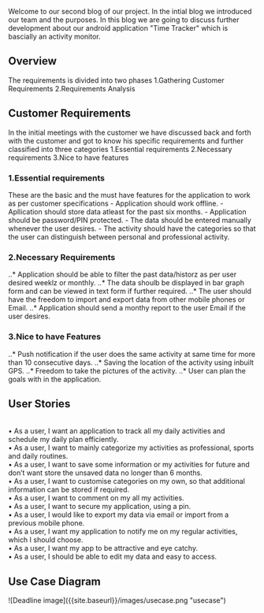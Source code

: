 Welcome to our second blog of our project. In the intial blog we introduced our team and the purposes. In this blog we are going to discuss further development about our android application "Time Tracker" which is bascially an activity monitor. 
<h2>Overview</h2>
The requirements is divided into two phases
1.Gathering Customer Requirements
2.Requirements Analysis

<h2>Customer Requirements</h2>
In the initial meetings with the customer we have discussed back and forth with the customer and got to know his specific requirements and further classified into three categories
1.Essential requirements
2.Necessary requirements
3.Nice to have  features
<h3>1.Essential requirements</h3>
These are the basic and the must have features for the application to work as per customer specifications
   - Application should work offline.
   - Apllication should store data atleast for the past six months.
   - Application should be password/PIN protected.
   - The data should be entered manually whenever the user desires.
   - The activity should have the categories so that the user can distinguish between personal and professional activity.

<h3>2.Necessary Requirements</h3>
..* Application should be able to filter the past data/historz as per user desired weeklz or monthly.
..* The data shoulb be displayed in bar graph form and can be viewed in text form if further required.
..* The user should have the freedom to import and export data from other mobile phones or Email.
..* Application should send a monthy report to the user Email if the user desires.

<h3>3.Nice to have Features</h3>
..* Push notification if the user does the same activity at same time for more than 10 consecutive days.
..* Saving the location of the activity using inbuilt GPS.
..* Freedom to take the pictures of the activity.
..* User can plan the goals with in the application.





















<h2>User Stories</h2>

<br>•	As a user, I want an application to track all my daily activities and schedule my daily plan efficiently.
<br>•	As a user, I want to mainly categorize my activities as professional, sports and daily routines.
<br>•	As a user, I want to save some information or my activities for future and don’t want store the unsaved data no longer than 6 months.
<br>•	As a user, I want to customise categories on my own, so that additional information can be stored if required.
<br>•	As a user, I want to comment on my all my activities.
<br>•	As a user, I want to secure my application, using a pin.
<br>•	As a user, I would like to export my data via email or import from a previous mobile phone.
<br>•	As a user, I want my application to notify me on my regular activities, which I should choose.
<br>•	As a user, I want my app to be attractive and eye catchy.
<br>•	As a user, I should be able to edit my data and easy to access.

<h2>Use Case Diagram</h2>
![Deadline image]({{site.baseurl}}/images/usecase.png "usecase")


<h1></h1>
